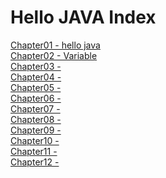 # Hello JAVA Index

[Chapter01 - hello java](chapter01/doc/Chapter01.md) <br/>
[Chapter02 - Variable](chapter02/doc/Chapter02.md) <br/>
[Chapter03 - ](chapter03/doc/Chapter03.md) <br/>
[Chapter04 - ](chapter03/doc/Chapter04.md) <br/>
[Chapter05 - ](chapter03/doc/Chapter05.md) <br/>
[Chapter06 - ](chapter03/doc/Chapter06.md) <br/>
[Chapter07 - ](chapter03/doc/Chapter07.md) <br/>
[Chapter08 - ](chapter03/doc/Chapter08.md) <br/>
[Chapter09 - ](chapter03/doc/Chapter09.md) <br/>
[Chapter10 - ](chapter03/doc/Chapter10.md) <br/>
[Chapter11 - ](chapter03/doc/Chapter11.md) <br/>
[Chapter12 - ](chapter03/doc/Chapter12.md) <br/>